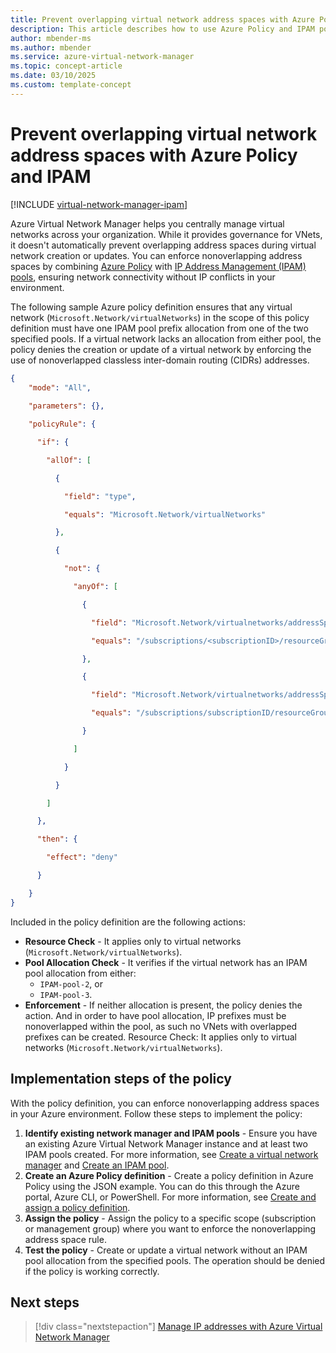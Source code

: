 ```yaml
---
title: Prevent overlapping virtual network address spaces with Azure Policy and IPAM 
description: This article describes how to use Azure Policy and IPAM pools to prevent overlapping address spaces in Azure Virtual Network Manager.
author: mbender-ms
ms.author: mbender
ms.service: azure-virtual-network-manager
ms.topic: concept-article
ms.date: 03/10/2025
ms.custom: template-concept
---
```


# Prevent overlapping virtual network address spaces with Azure Policy and IPAM

[!INCLUDE [virtual-network-manager-ipam](../../includes/virtual-network-manager-ipam.md)]

Azure Virtual Network Manager helps you centrally manage virtual networks across your organization. While it provides governance for VNets, it doesn't automatically prevent overlapping address spaces during virtual network creation or updates. You can enforce nonoverlapping address spaces by combining [Azure Policy](../governance/policy/overview.md) with [IP Address Management (IPAM) pools](concept-ip-address-management.md#manage-ip-address-pools), ensuring network connectivity without IP conflicts in your environment.

The following sample Azure policy definition ensures that any virtual network (`Microsoft.Network/virtualNetworks`) in the scope of this policy definition must have one IPAM pool prefix allocation from one of the two specified pools. If a virtual network lacks an allocation from either pool, the policy denies the creation or update of a virtual network by enforcing the use of nonoverlapped classless inter-domain routing (CIDRs) addresses.

```json
{
    "mode": "All", 
    
    "parameters": {}, 

    "policyRule": { 

      "if": { 

        "allOf": [ 

          { 

            "field": "type", 

            "equals": "Microsoft.Network/virtualNetworks" 

          },

          { 

            "not": { 

              "anyOf": [ 

                { 

                  "field": "Microsoft.Network/virtualnetworks/addressSpace.ipamPoolPrefixAllocations[*].pool.id", 

                  "equals": "/subscriptions/<subscriptionID>/resourceGroups/<resourceGroupName>/providers/Microsoft.Network/networkManagers/network-manager/ipamPools/IPAM-pool-2" 

                }, 

                { 

                  "field": "Microsoft.Network/virtualnetworks/addressSpace.ipamPoolPrefixAllocations[*].pool.id", 

                  "equals": "/subscriptions/subscriptionID/resourceGroups/<resourceGroupName>/providers/Microsoft.Network/networkManagers/network-manager/ipamPools/IPAM-pool-3" 

                } 

              ] 

            } 

          } 

        ] 

      }, 

      "then": { 

        "effect": "deny" 

      } 

    }
} 

```

Included in the policy definition are the following actions:

- **Resource Check** - It applies only to virtual networks (`Microsoft.Network/virtualNetworks`).
- **Pool Allocation Check** - It verifies if the virtual network has an IPAM pool allocation from either:  
  - `IPAM-pool-2`, or 
  - `IPAM-pool-3`.
- **Enforcement** - If neither allocation is present, the policy denies the action. And in order to have pool allocation, IP prefixes must be nonoverlapped within the pool, as such no VNets with overlapped prefixes can be created.
Resource Check: It applies only to virtual networks (`Microsoft.Network/virtualNetworks`).

## Implementation steps of the policy

With the policy definition, you can enforce nonoverlapping address spaces in your Azure environment. Follow these steps to implement the policy:

1. **Identify existing network manager and IPAM pools** - Ensure you have an existing Azure Virtual Network Manager instance and at least two IPAM pools created. For more information, see [Create a virtual network manager](./create-virtual-network-manager-powershell.md) and [Create an IPAM pool](./how-to-manage-ip-addresses-network-manager.md).
1. **Create an Azure Policy definition** - Create a policy definition in Azure Policy using the JSON example. You can do this through the Azure portal, Azure CLI, or PowerShell. For more information, see [Create and assign a policy definition](../governance/policy/tutorials/create-and-manage.md).
2. **Assign the policy** - Assign the policy to a specific scope (subscription or management group) where you want to enforce the nonoverlapping address space rule.
1. **Test the policy** - Create or update a virtual network without an IPAM pool allocation from the specified pools. The operation should be denied if the policy is working correctly.


## Next steps
> [!div class="nextstepaction"]
> [Manage IP addresses with Azure Virtual Network Manager](./how-to-manage-ip-addresses-network-manager.md)